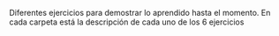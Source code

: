 Diferentes ejercicios para demostrar lo aprendido hasta el momento. En cada carpeta está la descripción de cada uno de los 6 ejercicios
